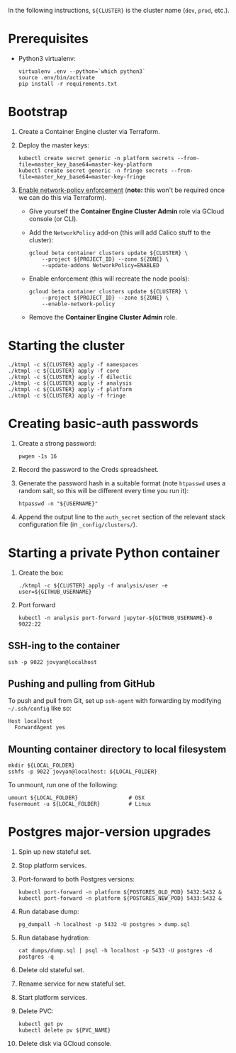 In the following instructions, `${CLUSTER}` is the cluster name (`dev`, `prod`, etc.).

# Prerequisites

- Python3 virtualenv:

    ```
    virtualenv .env --python=`which python3`
    source .env/bin/activate
    pip install -r requirements.txt
    ```


# Bootstrap

1. Create a Container Engine cluster via Terraform.

2. Deploy the master keys:

    ```
    kubectl create secret generic -n platform secrets --from-file=master_key_base64=master-key-platform
    kubectl create secret generic -n fringe secrets --from-file=master_key_base64=master-key-fringe
    ```

3. [Enable network-policy enforcement][1] (**note:** this won't be required once we can do this via Terraform).

    - Give yourself the **Container Engine Cluster Admin** role via GCloud console (or CLI).

    - Add the `NetworkPolicy` add-on (this will add Calico stuff to the cluster):

        ```
        gcloud beta container clusters update ${CLUSTER} \
            --project ${PROJECT_ID} --zone ${ZONE} \
            --update-addons NetworkPolicy=ENABLED
        ```

    - Enable enforcement (this will recreate the node pools):

        ```
        gcloud beta container clusters update ${CLUSTER} \
            --project ${PROJECT_ID} --zone ${ZONE} \
            --enable-network-policy
        ```

    - Remove the **Container Engine Cluster Admin** role.


[1]: https://cloud.google.com/container-engine/docs/network-policy#enabling_network_policy_enforcement


# Starting the cluster

```
./ktmpl -c ${CLUSTER} apply -f namespaces
./ktmpl -c ${CLUSTER} apply -f core
./ktmpl -c ${CLUSTER} apply -f dilectic
./ktmpl -c ${CLUSTER} apply -f analysis
./ktmpl -c ${CLUSTER} apply -f platform
./ktmpl -c ${CLUSTER} apply -f fringe
```


# Creating basic-auth passwords

1. Create a strong password:

    ```
    pwgen -1s 16
    ```

2. Record the password to the Creds spreadsheet.

3. Generate the password hash in a suitable format (note `htpasswd` uses a random salt, so this will be different every
  time you run it):

    ```
    htpasswd -n "${USERNAME}"
    ```

4. Append the output line to the `auth_secret` section of the relevant stack configuration file (in `_config/clusters/`).


# Starting a private Python container

1. Create the box:

    ```
    ./ktmpl -c ${CLUSTER} apply -f analysis/user -e user=${GITHUB_USERNAME}
    ```

2. Port forward

    ```
    kubectl -n analysis port-forward jupyter-${GITHUB_USERNAME}-0 9022:22
    ```


## SSH-ing to the container

```
ssh -p 9022 jovyan@localhost
```


## Pushing and pulling from GitHub

To push and pull from Git, set up `ssh-agent` with forwarding by modifying `~/.ssh/config` like so:

```
Host localhost
  ForwardAgent yes
```


## Mounting container directory to local filesystem

```
mkdir ${LOCAL_FOLDER}
sshfs -p 9022 jovyan@localhost: ${LOCAL_FOLDER}
```

To unmount, run one of the following:

```
umount ${LOCAL_FOLDER}                # OSX
fusermount -u ${LOCAL_FOLDER}         # Linux
```


# Postgres major-version upgrades

1. Spin up new stateful set.
2. Stop platform services.
3. Port-forward to both Postgres versions:

   ```
   kubectl port-forward -n platform ${POSTGRES_OLD_POD} 5432:5432 &
   kubectl port-forward -n platform ${POSTGRES_NEW_POD} 5433:5432 &
   ```

3. Run database dump:

    ```
    pg_dumpall -h localhost -p 5432 -U postgres > dump.sql
    ```

4. Run database hydration:

   ```
   cat dumps/dump.sql | psql -h localhost -p 5433 -U postgres -d postgres -q
   ```

5. Delete old stateful set.
6. Rename service for new stateful set.
7. Start platform services.
8. Delete PVC:

   ```
   kubectl get pv
   kubectl delete pv ${PVC_NAME}
   ```

9. Delete disk via GCloud console.
